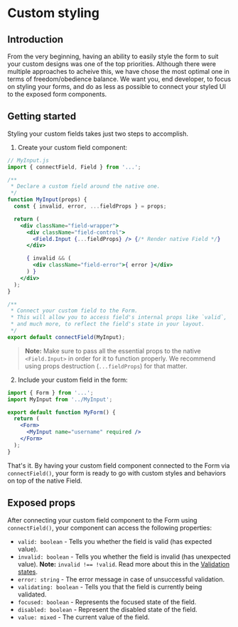 # Custom styling

## Introduction
From the very beginning, having an ability to easily style the form to suit your custom designs was one of the top priorities. Although there were multiple approaches to acheive this, we have chose the most optimal one in terms of freedom/obedience balance. We want you, end developer, to focus on styling your forms, and do as less as possible to connect your styled UI to the exposed form components.

## Getting started
Styling your custom fields takes just two steps to accomplish.

1. Create your custom field component:
```jsx
// MyInput.js
import { connectField, Field } from '...';

/**
 * Declare a custom field around the native one.
 */
function MyInput(props) {
  const { invalid, error, ...fieldProps } = props;

  return (
    <div className="field-wrapper">
      <div className="field-control">
        <Field.Input {...fieldProps} /> {/* Render native Field */}
      </div>

      { invalid && (
        <div className="field-error">{ error }</div>
      ) }
    </div>
  );
}

/**
 * Connect your custom field to the Form.
 * This will allow you to access field's internal props like `valid`, `invalid`, `error`
 * and much more, to reflect the field's state in your layout.
 */
export default connectField(MyInput);
```

> **Note:** Make sure to pass all the essential props to the native `<Field.Input>` in order for it to function properly. We recommend using props destruction (`...fieldProps`) for that matter.

2. Include your custom field in the form:
```jsx
import { Form } from '...';
import MyInput from '../MyInput';

export default function MyForm() {
  return (
    <Form>
      <MyInput name="username" required />
    </Form>
  );
}
```
That's it. By having your custom field component connected to the Form via `connectField()`, your form is ready to go with custom styles and behaviors on top of the native Field.

## Exposed props
After connecting your custom field component to the Form using `connectField()`, your component can access the following properties:

* `valid: boolean` - Tells you whether the field is valid (has expected value).
* `invalid: boolean` - Tells you whether the field is invalid (has unexpected value). **Note:** `invalid !== !valid`. Read more about this in the [Validation states](./validation-states.md).
* `error: string` - The error message in case of unsuccessful validation.
* `validating: boolean` - Tells you that the field is currently being validated.
* `focused: boolean` - Represents the focused state of the field.
* `disabled: boolean` - Represent the disabled state of the field.
* `value: mixed` - The current value of the field.

